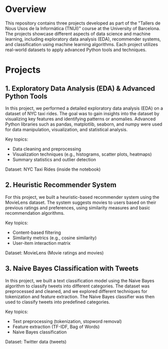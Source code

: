 # Overview
 
This repository contains three projects developed as part of the "Tallers de Nous Usos de la Informàtica (TNUI)" course at the University of Barcelona. 
The projects showcase different aspects of data science and machine learning, including exploratory data analysis (EDA), recommender systems, and classification using machine learning algorithms. 
Each project utilizes real-world datasets to apply advanced Python tools and techniques.

# Projects

## 1. Exploratory Data Analysis (EDA) & Advanced Python Tools

In this project, we performed a detailed exploratory data analysis (EDA) on a dataset of NYC taxi rides. 
The goal was to gain insights into the dataset by visualizing key features and identifying patterns or anomalies. 
Advanced Python libraries such as pandas, matplotlib, seaborn, and numpy were used for data manipulation, visualization, and statistical analysis.

Key topics:

- Data cleaning and preprocessing
- Visualization techniques (e.g., histograms, scatter plots, heatmaps)
- Summary statistics and outlier detection

Dataset: NYC Taxi Rides (inside the notebook)

## 2. Heuristic Recommender System

For this project, we built a heuristic-based recommender system using the MovieLens dataset. 
The system suggests movies to users based on their previous ratings and preferences, using similarity measures and basic recommendation algorithms.

Key topics:

- Content-based filtering
- Similarity metrics (e.g., cosine similarity)
- User-item interaction matrix

Dataset: MovieLens (Movie ratings and movies)

## 3. Naive Bayes Classification with Tweets

In this project, we built a text classification model using the Naive Bayes algorithm to classify tweets into different categories. 
The dataset was preprocessed and cleaned, and we explored different techniques for tokenization and feature extraction. The Naive Bayes classifier was then used to classify tweets into predefined categories.

Key topics:

- Text preprocessing (tokenization, stopword removal)
- Feature extraction (TF-IDF, Bag of Words)
- Naive Bayes classification

Dataset: Twitter data (tweets)
